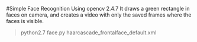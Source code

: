 #Simple Face Recognition
Using opencv 2.4.7
It draws a green rectangle in faces on camera, and creates a video with only the saved frames where the faces is visible.

> python2.7 face.py haarcascade_frontalface_default.xml 
